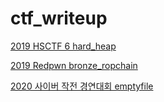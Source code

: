 # ctf_writeup

[2019 HSCTF 6 hard_heap](https://github.com/thebound7/ctf_writeup/blob/master/HSCTF/hard_heap/README.md)

[2019 Redpwn bronze_ropchain](https://github.com/thebound7/ctf_writeup/blob/master/redpwn/bronze_ropchain/README.md)

[2020 사이버 작전 경연대회 emptyfile](https://github.com/thebound7/ctf_writeup/blob/master/사이버작전경연대회_2020/emptyfile/README.md)
